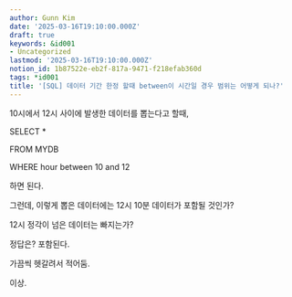 ```yaml
---
author: Gunn Kim
date: '2025-03-16T19:10:00.000Z'
draft: true
keywords: &id001
- Uncategorized
lastmod: '2025-03-16T19:10:00.000Z'
notion_id: 1b87522e-eb2f-817a-9471-f218efab360d
tags: *id001
title: '[SQL] 데이터 기간 한정 할때 between이 시간일 경우 범위는 어떻게 되나?'
---
```



10시에서 12시 사이에 발생한 데이터를 뽑는다고 할때,


SELECT *

FROM MYDB

WHERE hour between 10 and 12


하면 된다.


그런데, 이렇게 뽑은 데이터에는 12시 10분 데이터가 포함될 것인가?

12시 정각이 넘은 데이터는 빠지는가?


정답은? 포함된다.


가끔씩 헷갈려서 적어둠.

이상.

